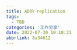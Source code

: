 ```yaml
---
title: AD的 replication
tags:
  - TBD
categories: '工作分享'
date: 2022-07-30 10:10:33
abbrlink: 8a34612
---
```

